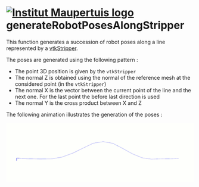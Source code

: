  [![Institut Maupertuis logo](https://avatars1.githubusercontent.com/u/12760694?v=3&s=80)](http://www.institutmaupertuis.fr) generateRobotPosesAlongStripper
===

This function generates a succession of robot poses along a line represented by a [vtkStripper](http://www.vtk.org/doc/release/7.0/html/classvtkStripper.html).

The poses are generated using the following pattern : 
- The point 3D position is given by the `vtkStripper`
- The normal Z is obtained using the normal of the reference mesh at the considered point (in the `vtkStripper`)
- The normal X is the vector between the current point of the line and the next one. For the last point the before last direction is used
- The normal Y is the cross product between X and Z

The following animation illustrates the generation of the poses :

![generate_robot_poses_along_stripper](generate_robot_poses_along_stripper.gif)
